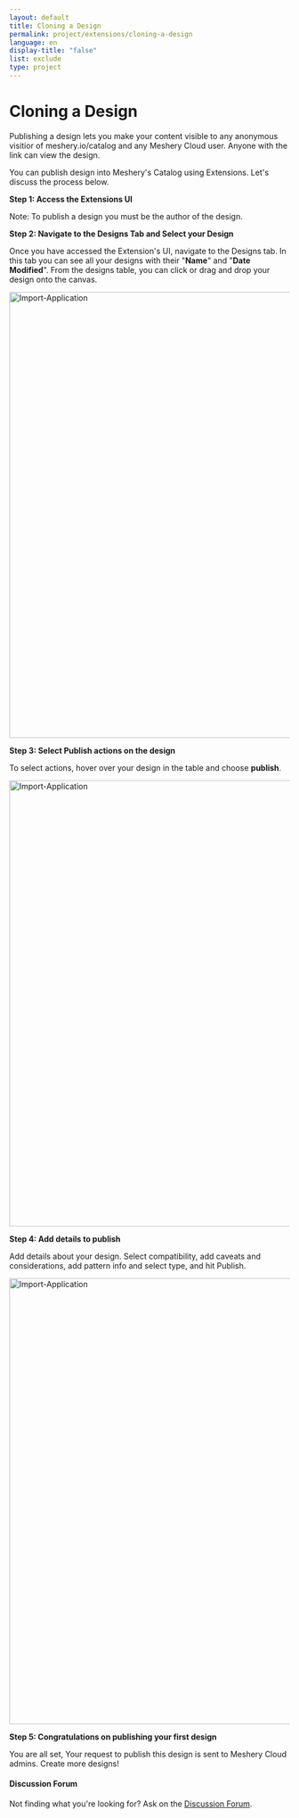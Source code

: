 ```yaml
---
layout: default
title: Cloning a Design
permalink: project/extensions/cloning-a-design
language: en
display-title: "false"
list: exclude
type: project
---
```


# Cloning a Design

Publishing a design lets you make your content visible to any anonymous visitior of meshery.io/catalog and any Meshery Cloud user. Anyone with the link can view the design.

You can publish design into Meshery's Catalog using Extensions. Let's discuss the process below.

**Step 1: Access the Extensions UI**


Note: To publish a design you must be the author of the design.


**Step 2: Navigate to the Designs Tab and Select your Design**


Once you have accessed the Extension's UI, navigate to the Designs tab. In this tab you can see all your designs with their "<b>Name</b>" and "<b>Date Modified</b>". From the designs table, you can click or drag and drop your design onto the canvas.

<a href="{{ site.baseurl }}/assets/img/meshmap/design.png"><img alt="Import-Application" style="width:800px;height:auto;" src="{{ site.baseurl }}/assets/img/meshmap/design.png" /></a>


**Step 3: Select Publish actions on the design**

To select actions, hover over your design in the table and choose <b>publish</b>. 

<a href="{{ site.baseurl }}/assets/img/meshmap/action-publish.png"><img alt="Import-Application" style="width:800px;height:auto;" src="{{ site.baseurl }}/assets/img/meshmap/action-publish.png" /></a>


**Step 4: Add details to publish**

Add details about your design. Select compatibility, add caveats and considerations, add pattern info and select type, and hit Publish. 

<a href="{{ site.baseurl }}/assets/img/meshmap/publish-modal.png"><img alt="Import-Application" style="width:800px;height:auto;" src="{{ site.baseurl }}/assets/img/meshmap/publish-modal.png" /></a>

**Step 5: Congratulations on publishing your first design**

You are all set, Your request to publish this design is sent to Meshery Cloud admins. Create more designs!

<div class="alert alert-dark" role="alert">
<h4 class="alert-heading">Discussion Forum</h4>
Not finding what you're looking for? Ask on the <a href="https://discuss.layer5.io">Discussion Forum</a>.
</div>

